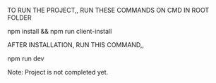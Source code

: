 TO RUN THE PROJECT,, RUN THESE COMMANDS ON CMD IN ROOT FOLDER

npm install && npm run client-install

AFTER INSTALLATION, RUN THIS COMMAND,,

npm run dev


Note: Project is not completed yet.

